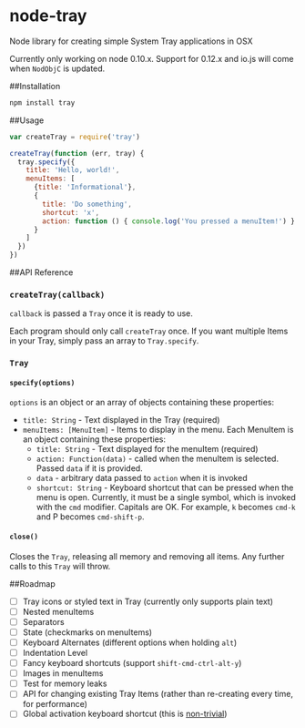# node-tray
Node library for creating simple System Tray applications in OSX

Currently only working on node 0.10.x. Support for 0.12.x and io.js  will come when `NodObjC` is updated.

##Installation
```sh
npm install tray
```

##Usage
```js
var createTray = require('tray')

createTray(function (err, tray) {
  tray.specify({
    title: 'Hello, world!',
    menuItems: [
      {title: 'Informational'},
      {
        title: 'Do something',
        shortcut: 'x',
        action: function () { console.log('You pressed a menuItem!') }
      }
    ]
  })
})
```

##API Reference

### `createTray(callback)`
`callback` is passed a `Tray` once it is ready to use.

Each program should only call `createTray` once. If you want multiple Items in your Tray, simply pass an array to `Tray.specify`.

### `Tray`

#### `specify(options)`
`options` is an object or an array of objects containing these properties:

- `title: String` - Text displayed in the Tray (required)
- `menuItems: [MenuItem]` - Items to display in the menu. Each MenuItem is an object containing these properties:
  - `title: String` - Text displayed for the menuItem (required)
  - `action: Function(data)` - called when the menuItem is selected. Passed `data` if it is provided.
  - `data` - arbitrary data passed to `action` when it is invoked
  - `shortcut: String` - Keyboard shortcut that can be pressed when the menu is open. Currently, it must be a single symbol, which is invoked with the `cmd` modifier. Capitals are OK. For example, `k` becomes `cmd-k` and P becomes `cmd-shift-p`.

#### `close()`
Closes the `Tray`, releasing all memory and removing all items. Any further calls to this `Tray` will throw.

##Roadmap

- [ ] Tray icons or styled text in Tray (currently only supports plain text)
- [ ] Nested menuItems
- [ ] Separators
- [ ] State (checkmarks on menuItems)
- [ ] Keyboard Alternates (different options when holding `alt`)
- [ ] Indentation Level
- [ ] Fancy keyboard shortcuts (support `shift-cmd-ctrl-alt-y`)
- [ ] Images in menuItems
- [ ] Test for memory leaks
- [ ] API for changing existing Tray Items (rather than re-creating every time, for performance)
- [ ] Global activation keyboard shortcut (this is [non-trivial](http://bdunagan.com/2010/10/14/cocoa-tip-global-hot-keys/))
